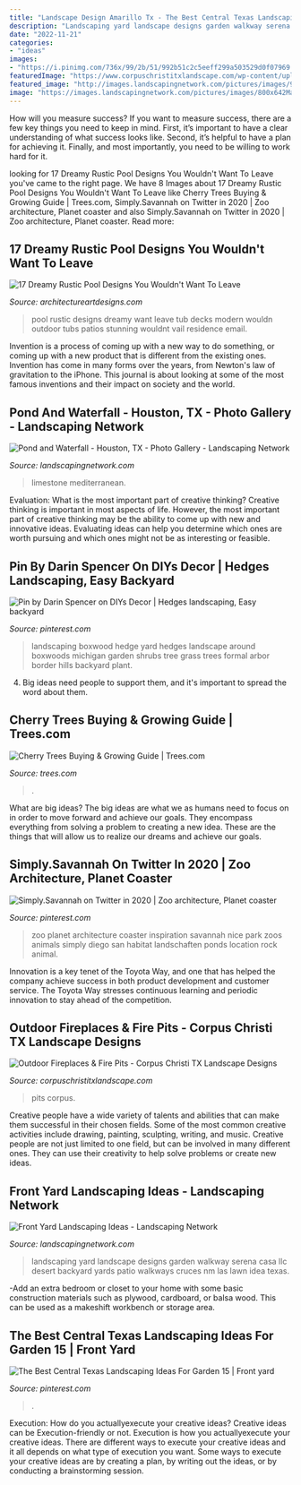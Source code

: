 ```yaml
---
title: "Landscape Design Amarillo Tx - The Best Central Texas Landscaping Ideas For Garden 15"
description: "Landscaping yard landscape designs garden walkway serena casa llc desert backyard yards patio walkways cruces nm las lawn idea texas"
date: "2022-11-21"
categories:
- "ideas"
images:
- "https://i.pinimg.com/736x/99/2b/51/992b51c2c5eeff299a503529d0f07969.jpg"
featuredImage: "https://www.corpuschristitxlandscape.com/wp-content/uploads/2020/01/Outdoor-Fireplaces-Fire-Pits-Corpus-Christi-TX-Landscape-Designs-Outdoor-Living-Areas.jpg"
featured_image: "http://images.landscapingnetwork.com/pictures/images/900x705Max/front-yard-landscaping_15/garden-walkway-casa-serena-landscape-designs-llc_2825.jpg"
image: "https://images.landscapingnetwork.com/pictures/images/800x642Max/pond-and-waterfall_10/limestone-wall-fountain-element-garden_2191.jpg"
---
```



How will you measure success?
If you want to measure success, there are a few key things you need to keep in mind. First, it’s important to have a clear understanding of what success looks like. Second, it’s helpful to have a plan for achieving it. Finally, and most importantly, you need to be willing to work hard for it.

	

		
looking for 17 Dreamy Rustic Pool Designs You Wouldn&#039;t Want To Leave you've came to the right page. We have 8 Images about 17 Dreamy Rustic Pool Designs You Wouldn&#039;t Want To Leave like Cherry Trees Buying &amp; Growing Guide | Trees.com, Simply.Savannah on Twitter in 2020 | Zoo architecture, Planet coaster and also Simply.Savannah on Twitter in 2020 | Zoo architecture, Planet coaster. Read more:
		
    
## 17 Dreamy Rustic Pool Designs You Wouldn&#039;t Want To Leave

<img loading=lazy src="https://www.architectureartdesigns.com/wp-content/uploads/2015/11/17-Dreamy-Rustic-Pool-Designs-You-Wouldnt-Want-To-Leave-9-630x504.jpg" onerror="this.onerror=null;this.src='https://tse2.mm.bing.net/th?id=OIP.Wt6wzBz9g0TcrXGZW2NnBQHaF7&amp;pid=15.1';" alt="17 Dreamy Rustic Pool Designs You Wouldn&#039;t Want To Leave">

_Source: architectureartdesigns.com_

>pool rustic designs dreamy want leave tub decks modern wouldn outdoor tubs patios stunning wouldnt vail residence email. 

	

Invention is a process of coming up with a new way to do something, or coming up with a new product that is different from the existing ones. Invention has come in many forms over the years, from Newton's law of gravitation to the iPhone. This journal is about looking at some of the most famous inventions and their impact on society and the world.

    
## Pond And Waterfall - Houston, TX - Photo Gallery - Landscaping Network

<img loading=lazy src="https://images.landscapingnetwork.com/pictures/images/800x642Max/pond-and-waterfall_10/limestone-wall-fountain-element-garden_2191.jpg" onerror="this.onerror=null;this.src='https://tse4.mm.bing.net/th?id=OIP.w8Fgw8WOLEIQ-R-3AR5mnQHaFg&amp;pid=15.1';" alt="Pond and Waterfall - Houston, TX - Photo Gallery - Landscaping Network">

_Source: landscapingnetwork.com_

>limestone mediterranean. 

	

Evaluation: What is the most important part of creative thinking?
Creative thinking is important in most aspects of life. However, the most important part of creative thinking may be the ability to come up with new and innovative ideas. Evaluating ideas can help you determine which ones are worth pursuing and which ones might not be as interesting or feasible.

    
## Pin By Darin Spencer On DIYs Decor | Hedges Landscaping, Easy Backyard

<img loading=lazy src="https://i.pinimg.com/originals/2a/66/b8/2a66b8117d968e731f17b6d90a995226.jpg" onerror="this.onerror=null;this.src='https://tse1.mm.bing.net/th?id=OIP.hPhqNABxb71aXyBQvAxIXAHaFj&amp;pid=15.1';" alt="Pin by Darin Spencer on DIYs Decor | Hedges landscaping, Easy backyard">

_Source: pinterest.com_

>landscaping boxwood hedge yard hedges landscape around boxwoods michigan garden shrubs tree grass trees formal arbor border hills backyard plant. 

	

4. Big ideas need people to support them, and it's important to spread the word about them.

    
## Cherry Trees Buying &amp; Growing Guide | Trees.com

<img loading=lazy src="https://www.trees.com/wp-content/uploads/2020/06/Types-of-Cherry-Trees.jpg" onerror="this.onerror=null;this.src='https://tse1.mm.bing.net/th?id=OIP.1xeDeGMJrUTw4PTqxtQZDwHaE7&amp;pid=15.1';" alt="Cherry Trees Buying &amp; Growing Guide | Trees.com">

_Source: trees.com_

>. 

	

What are big ideas?
The big ideas are what we as humans need to focus on in order to move forward and achieve our goals. They encompass everything from solving a problem to creating a new idea. These are the things that will allow us to realize our dreams and achieve our goals.

    
## Simply.Savannah On Twitter In 2020 | Zoo Architecture, Planet Coaster

<img loading=lazy src="https://i.pinimg.com/736x/99/2b/51/992b51c2c5eeff299a503529d0f07969.jpg" onerror="this.onerror=null;this.src='https://tse4.mm.bing.net/th?id=OIP.xR_aHi2dPpShVHB_R9QClgHaEK&amp;pid=15.1';" alt="Simply.Savannah on Twitter in 2020 | Zoo architecture, Planet coaster">

_Source: pinterest.com_

>zoo planet architecture coaster inspiration savannah nice park zoos animals simply diego san habitat landschaften ponds location rock animal. 

	

Innovation is a key tenet of the Toyota Way, and one that has helped the company achieve success in both product development and customer service. The Toyota Way stresses continuous learning and periodic innovation to stay ahead of the competition.

    
## Outdoor Fireplaces &amp; Fire Pits - Corpus Christi TX Landscape Designs

<img loading=lazy src="https://www.corpuschristitxlandscape.com/wp-content/uploads/2020/01/Outdoor-Fireplaces-Fire-Pits-Corpus-Christi-TX-Landscape-Designs-Outdoor-Living-Areas.jpg" onerror="this.onerror=null;this.src='https://tse1.mm.bing.net/th?id=OIP.sxUbBeN9RcrCzm56eredQQHaEK&amp;pid=15.1';" alt="Outdoor Fireplaces &amp; Fire Pits - Corpus Christi TX Landscape Designs">

_Source: corpuschristitxlandscape.com_

>pits corpus. 

	

Creative people have a wide variety of talents and abilities that can make them successful in their chosen fields. Some of the most common creative activities include drawing, painting, sculpting, writing, and music. Creative people are not just limited to one field, but can be involved in many different ones. They can use their creativity to help solve problems or create new ideas.

    
## Front Yard Landscaping Ideas - Landscaping Network

<img loading=lazy src="http://images.landscapingnetwork.com/pictures/images/900x705Max/front-yard-landscaping_15/garden-walkway-casa-serena-landscape-designs-llc_2825.jpg" onerror="this.onerror=null;this.src='https://tse4.mm.bing.net/th?id=OIP.xeBdNhkWoxYQRDNR-6A-EgHaFj&amp;pid=15.1';" alt="Front Yard Landscaping Ideas - Landscaping Network">

_Source: landscapingnetwork.com_

>landscaping yard landscape designs garden walkway serena casa llc desert backyard yards patio walkways cruces nm las lawn idea texas. 

	

-Add an extra bedroom or closet to your home with some basic construction materials such as plywood, cardboard, or balsa wood. This can be used as a makeshift workbench or storage area. 

    
## The Best Central Texas Landscaping Ideas For Garden 15 | Front Yard

<img loading=lazy src="https://i.pinimg.com/736x/3b/19/e2/3b19e2deaddc6c81e3d0b1ab110923cb.jpg" onerror="this.onerror=null;this.src='https://tse1.mm.bing.net/th?id=OIP.x2gnFHdE41G7krf4219LXAHaJ3&amp;pid=15.1';" alt="The Best Central Texas Landscaping Ideas For Garden 15 | Front yard">

_Source: pinterest.com_

>. 

	

Execution: How do you actuallyexecute your creative ideas?
Creative ideas can be Execution-friendly or not. Execution is how you actuallyexecute your creative ideas. There are different ways to execute your creative ideas and it all depends on what type of execution you want. Some ways to execute your creative ideas are by creating a plan, by writing out the ideas, or by conducting a brainstorming session.

